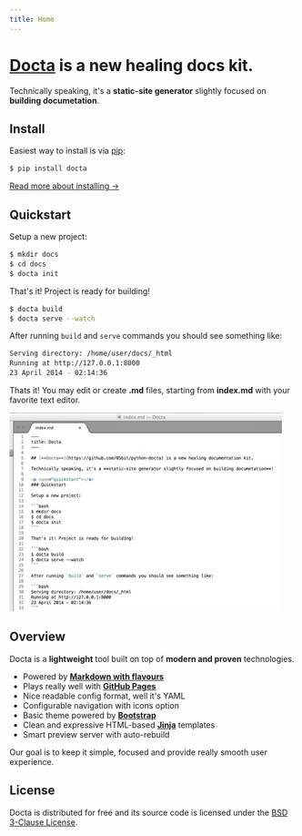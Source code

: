 ```yaml
---
title: Home
---
```


[**Docta**](http://docta.05bit.com) is a new healing docs kit.
==============================================================

Technically speaking, it's a **static-site generator** slightly focused on **building documetation**.

<a name="install"></a>
Install
-------

Easiest way to install is via <a href="http://www.pip-installer.org/en/latest/quickstart.html" target="_blank">pip</a>:

```bash
$ pip install docta
```

[Read more about installing &rarr;](install/)

<a name="quickstart"></a>
Quickstart
----------

Setup a new project:

```bash
$ mkdir docs
$ cd docs
$ docta init
```

That's it! Project is ready for building!

```bash
$ docta build
$ docta serve --watch
```

After running `build` and `serve` commands you should see something like:

```bash
Serving directory: /home/user/docs/_html
Running at http://127.0.0.1:8000
23 April 2014 - 02:14:36
```

Thats it! You may edit or create **.md** files, starting from **index.md** with your favorite text editor.

![Docta .md file example](assets/img/screenshot1.jpg)

<a name="overview"></a>
Overview
--------

Docta is a **lightweight** tool built on top of **modern and proven** technologies.

* Powered by <a href="https://help.github.com/articles/github-flavored-markdown" target="_blank">**Markdown with flavours**</a>
* Plays really well with <a href="https://pages.github.com/" target="_blank">**GitHub Pages**</a>
* Nice readable config format, well it's YAML
* Configurable navigation with icons option
* Basic theme powered by <a href="http://getbootstrap.com/" target="_blank">**Bootstrap**</a>
* Clean and expressive HTML-based <a href="http://jinja.pocoo.org/docs/templates/" target="_blank">**Jinja**</a> templates
* Smart preview server with auto-rebuild

Our goal is to keep it simple, focused and provide really smooth user experience.

License
-------

Docta is distributed for free and its source code is licensed under the [BSD 3-Clause License](https://github.com/05bit/python-docta/blob/master/LICENSE).
